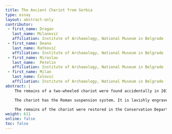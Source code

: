 ```yaml
---
title: The Ancient Chariot from Serbia
type: essay
layout: abstract-only
contributor:
 - first_name: Dragan
   last_name: Milanović
   affiliation: Institute of Archaeology, National Museum in Belgrade
 - first_name: Deana
   last_name: Ratković
   affiliation: Institute of Archaeology, National Museum in Belgrade
 - first_name: Miroslav
   last_name:  Petelin
   affiliation: Institute of Archaeology, National Museum in Belgrade
 - first_name: Milan
   last_name: Čolović
   affiliation: Institute of Archaeology, National Museum in Belgrade
abstract: |
    The remains of a two-wheeled chariot were found accidentally in 2013 during work on the highway running between Niš and Dimitrovgrad in southeastern Serbia, at the Mađilka site near the village of Staničenje. More than forty iron objects, richly decorated, were discovered at a depth of about 6.5 meters during the mechanical removal of the southern half of a hillock on the right bank of the Nišava River. Right next to these items, partial skeletal remains of two horses were found. Archaeological investigation of the site revealed an elevated mound, 5 meters high and approximately circular, with a diameter of around 40 meters.

    The chariot has the Roman suspension system. It is lavishly engraved with floral decoration made of inlaid brass and presents a work of art with high artistic value. The finds are dated to the first century AD (by radiocarbon method) and may be associated with the burial of a person of high social status.

    The remains of the chariot were restored in the Conservation Department of the National Museum in Belgrade, and a reconstruction model of this unique ancient chariot was simultaneously built.
weight: 611
online: false
toc: false
---
```

